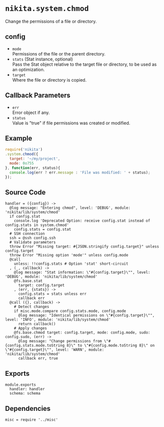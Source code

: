 
# `nikita.system.chmod`

Change the permissions of a file or directory.

## config

* `mode`   
  Permissions of the file or the parent directory.   
* `stats` (Stat instance, optional)   
  Pass the Stat object relative to the target file or directory, to be
  used as an optimization.     
* `target`   
  Where the file or directory is copied.   

## Callback Parameters

* `err`   
  Error object if any.   
* `status`   
  Value is "true" if file permissions was created or modified.   

## Example

```js
require('nikita')
.system.chmod({
  target: '~/my/project',
  mode: 0o755
}, function(err, status){
  console.log(err ? err.message : 'File was modified: ' + status);
});
```

## Source Code

    handler = ({config}) ->
      @log message: "Entering chmod", level: 'DEBUG', module: 'nikita/lib/system/chmod'
      if config.stat
        console.log 'Deprecated Option: receive config.stat instead of config.stats in system.chmod'
        config.stats = config.stat
      # SSH connection
      ssh = @ssh config.ssh
      # Validate parameters
      throw Error "Missing target: #{JSON.stringify config.target}" unless config.target
      throw Error "Missing option 'mode'" unless config.mode
      @call
        unless: !!config.stats # Option 'stat' short-circuit
      , (_, callback) ->
        @log message: "Stat information: \"#{config.target}\"", level: 'DEBUG', module: 'nikita/lib/system/chmod'
        @fs.base.stat
          target: config.target
        , (err, {stats}) ->
          config.stats = stats unless err
          callback err
      @call ({}, callback) ->
        # Detect changes
        if misc.mode.compare config.stats.mode, config.mode
          @log message: "Identical permissions on \"#{config.target}\"", level: 'INFO', module: 'nikita/lib/system/chmod'
          return callback()
        # Apply changes
        @fs.base.chmod target: config.target, mode: config.mode, sudo: config.sudo, (err) ->
          @log message: "Change permissions from \"#{config.stats.mode.toString 8}\" to \"#{config.mode.toString 8}\" on \"#{config.target}\"", level: 'WARN', module: 'nikita/lib/system/chmod'
          callback err, true

## Exports

    module.exports
      handler: handler
      schema: schema

## Dependencies

    misc = require '../misc'
